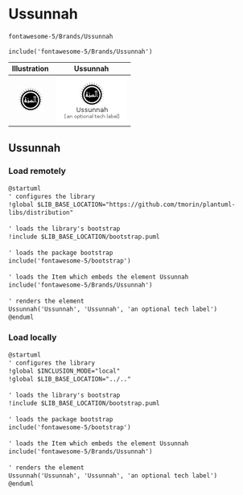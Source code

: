 # Ussunnah


```text
fontawesome-5/Brands/Ussunnah
```

```text
include('fontawesome-5/Brands/Ussunnah')
```



| Illustration | Ussunnah |
| :---: | :---: |
| ![illustration for Illustration](../../fontawesome-5/Brands/Ussunnah.png) | ![illustration for Ussunnah](../../fontawesome-5/Brands/Ussunnah.Local.png) |




## Ussunnah

### Load remotely
```plantuml
@startuml
' configures the library
!global $LIB_BASE_LOCATION="https://github.com/tmorin/plantuml-libs/distribution"

' loads the library's bootstrap
!include $LIB_BASE_LOCATION/bootstrap.puml

' loads the package bootstrap
include('fontawesome-5/bootstrap')

' loads the Item which embeds the element Ussunnah
include('fontawesome-5/Brands/Ussunnah')

' renders the element
Ussunnah('Ussunnah', 'Ussunnah', 'an optional tech label')
@enduml
```

### Load locally
```plantuml
@startuml
' configures the library
!global $INCLUSION_MODE="local"
!global $LIB_BASE_LOCATION="../.."

' loads the library's bootstrap
!include $LIB_BASE_LOCATION/bootstrap.puml

' loads the package bootstrap
include('fontawesome-5/bootstrap')

' loads the Item which embeds the element Ussunnah
include('fontawesome-5/Brands/Ussunnah')

' renders the element
Ussunnah('Ussunnah', 'Ussunnah', 'an optional tech label')
@enduml
```

